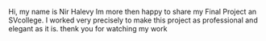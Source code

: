Hi, my name is Nir Halevy 
Im more then happy to share my Final Project an SVcollege.
I worked very precisely to make this project as professional and elegant as it is.
thenk you for watching my work
